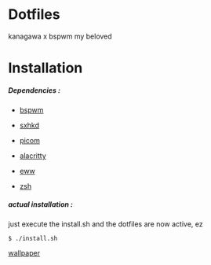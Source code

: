 # Dotfiles

kanagawa x bspwm my beloved

# Installation

##### Dependencies :

- [bspwm](https://github.com/baskerville/bspwm)

- [sxhkd](https://github.com/baskerville/sxhkd)

- [picom](https://github.com/yshui/picom)

- [alacritty](https://github.com/alacritty/alacritty)

- [eww](https://github.com/elkowar/eww)

- [zsh](https://github.com/zsh-users/zsh)


##### actual installation :

just execute the install.sh and the dotfiles are now active, ez

```
$ ./install.sh
```

[wallpaper](https://keke-i.tumblr.com/post/666805015939301376)
